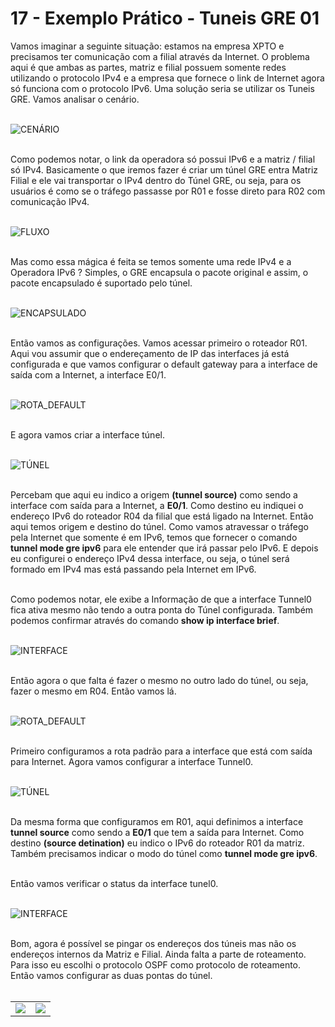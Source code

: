# 17 - Exemplo Prático - Tuneis GRE 01

Vamos imaginar a seguinte situação: estamos na empresa XPTO e precisamos ter comunicação com a filial através da Internet. O problema aqui é que ambas as partes, matriz e filial possuem somente redes utilizando o protocolo IPv4 e a empresa que fornece o link de Internet agora só funciona com o protocolo IPv6. Uma solução seria se utilizar os Tuneis GRE. Vamos analisar o cenário.<br></br>

![CENÁRIO](Imagens/cenario.png) <br></br>

Como podemos notar, o link da operadora só possui IPv6 e a matriz / filial só IPv4. Basicamente o que iremos fazer é criar um túnel GRE entra Matriz Filial e ele vai transportar o IPv4 dentro do Túnel GRE, ou seja, para os usuários é como se o tráfego passasse por R01 e fosse direto para R02 com comunicação IPv4. <br></br>

![FLUXO](Imagens/fluxo.png) <br></br>

Mas como essa mágica é feita se temos somente uma rede IPv4 e a Operadora IPv6 ?  Simples, o GRE encapsula o pacote original e assim, o pacote encapsulado é suportado pelo túnel. <br><br> 

![ENCAPSULADO](Imagens/encapsulado.png) <br></br>

Então vamos as configurações. Vamos acessar primeiro o roteador R01. Aqui vou assumir que o endereçamento de IP das interfaces já está configurada e que vamos configurar o default gateway para a interface de saída com a Internet, a interface E0/1. <br></br>

![ROTA_DEFAULT](Imagens/R01/01.png) <br></br>

E agora vamos criar a interface túnel. <br></br>

![TÚNEL](Imagens/R01/02.png) <br></br>

Percebam que aqui eu indico a origem **(tunnel source)** como sendo a interface com saída para a Internet, a **E0/1**. Como destino eu indiquei o endereço IPv6 do roteador R04 da filial que está ligado na Internet. Então aqui temos origem e destino do túnel. Como vamos atravessar o tráfego pela Internet que somente é em IPv6, temos que fornecer o comando **tunnel mode gre ipv6** para ele entender que irá passar pelo IPv6. E depois eu configurei o endereço IPv4 dessa interface, ou seja, o túnel será formado em IPv4 mas está passando pela Internet em IPv6. <br></br>

Como podemos notar, ele exibe a Informação de que a interface Tunnel0 fica ativa mesmo não tendo a outra ponta do Túnel configurada. Também podemos confirmar através do comando **show ip interface brief**. <br></br>

![INTERFACE](Imagens/R01/03.png) <br></br>

Então agora o que falta é fazer o mesmo no outro lado do túnel, ou seja, fazer o mesmo em R04. Então vamos lá. <br></br>

![ROTA_DEFAULT](Imagens/R04/01.png) <br></br> 

Primeiro configuramos a rota padrão para a interface que está com saída para Internet. Agora vamos configurar a interface Tunnel0. <br></br>

![TÚNEL](Imagens/R04/02.png) <br></br>

Da mesma forma que configuramos em R01, aqui definimos a interface **tunnel source** como sendo a **E0/1** que tem a saída para Internet. Como destino **(source detination)** eu indico o IPv6 do roteador R01 da matriz. Também precisamos indicar o modo do túnel como **tunnel mode gre ipv6**. <br></br>

Então vamos verificar o status da interface tunel0. <br></br>

![INTERFACE](Imagens/R04/03.png) <br></br>

Bom, agora é possível se pingar os endereços dos túneis mas não os endereços internos da Matriz e Filial. Ainda falta a parte de roteamento. Para isso eu escolhi o protocolo OSPF como protocolo de roteamento. Então vamos configurar as duas pontas do túnel. <br></br>

<Table>
      <TR>
          <Td width="50%"><img src="Imagens\R01\04.png"> </img> </Td>
          <Td width="50%"><img src="Imagens\R04\04.png"> </img> </Td>
      </TR>
</Table>